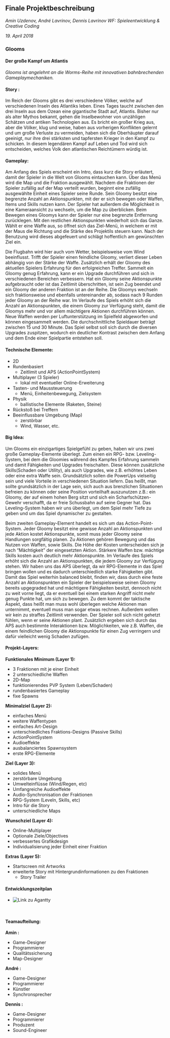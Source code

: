 ## Finale Projektbeschreibung

_Amin Uzdenov, André Lavrinov, Dennis Lavrinov
WF: Spieleentwicklung & Creative Coding_

_19. April 2018_
&nbsp;

### Glooms

#### Der große Kampf um Atlantis

_Glooms ist angelehnt an die Worms-Reihe mit innovativen bahnbrechenden
Gameplaymechaniken._
&nbsp;

#### Story​ :
Im Reich der Glooms gibt es drei verschiedene Völker, welche auf verschiedenen
Inseln des Atlantiks leben. Eines Tages taucht zwischen den drei Inseln aus dem
Ozean eine gigantische Stadt auf, Atlantis. Bisher nur als alter Mythos bekannt,
gehen die Inselbewohner von unzähligen Schätzen und antiken Technologien aus.
Es bricht ein großer Krieg aus, aber die Völker, klug und weise, haben aus
vorherigen Konflikten gelernt und um große Verluste zu vermeiden, haben sich die
Oberhäupter darauf geeinigt, nur ihre drei stärksten und tapfersten Krieger in den
Kampf zu schicken. In diesem legendären Kampf auf Leben und Tod wird sich
entscheiden, welches Volk den atlantischen Reichtümern würdig ist.
&nbsp;

#### Gameplay:
Am Anfang des Spiels erscheint ein Intro, dass kurz die Story erläutert, damit der
Spieler in die Welt von Glooms eintauchen kann. Über das Menü wird die Map und
die Fraktion ausgewählt. Nachdem die Fraktionen der Spieler zufällig auf der Map
verteilt wurden, beginnt eine zufällig ausgewählte Einheit eines Spieler seine Runde.
Sein Gloomy besitzt eine begrenzte Anzahl an Aktionspunkten, mit der er sich
bewegen oder Waffen, Items und Skills nutzen kann. Der Spieler hat außerdem die
Möglichkeit in eine Kameraansicht zu wechseln, um die Map zu überblicken. Beim
Bewegen eines Gloomys kann der Spieler nur eine begrenzte Entfernung
zurücklegen. Mit den restlichen Aktionspunkten wiederholt sich das Ganze. Wählt er
eine Waffe aus, so öffnet sich das Ziel-Menü, in welchem er mit der Maus die
Richtung und die Stärke des Projektils steuern kann. Nach der Benutzung wird
dieses abgefeuert und schlägt hoffentlich am gewünschten Ziel ein.



Die Flugbahn wird hier auch vom Wetter, beispielsweise vom Wind beeinflusst.
Trifft der Spieler einen feindliche Gloomy, verliert dieser Leben abhängig von der
Stärke der Waffe. Zusätzlich erhält der Gloomy des aktuellen Spielers Erfahrung für
den erfolgreichen Treffer. Sammelt ein Gloomy genug Erfahrung, kann er ein
Upgrade durchführen und sich in verschiedenen Bereichen verbessern. Hat ein
Gloomy seine Aktionspunkte aufgebraucht oder ist das Zeitlimit überschritten, ist
sein Zug beendet und ein Gloomy der anderen Fraktion ist an der Reihe. 
Die Gloomys wechseln sich fraktionsweise und ebenfalls untereinander ab, sodass nach
9 Runden jeder Gloomy an der Reihe war. Im Verlaufe des Spiels erhöht sich die
Anzahl an Aktionspunkten, die einem Gloomy zur Verfügung steht, damit die
Gloomys mehr und vor allem mächtigere Aktionen durchführen können. Neue
Waffen werden per Luftunterstützung im Spielfeld abgeworfen und können
eingesammelt werden. Die durchschnittliche Spieldauer beträgt zwischen 15 und 30
Minute. Das Spiel selbst soll sich durch die diversen Upgrades zuspitzen, wodurch
ein deutlicher Kontrast zwischen dem Anfang und dem Ende einer Spielpartie
entstehen soll.
&nbsp;

#### Technische Elemente:

* 2D
* Rundenbasiert
  * Zeitlimit und APS (ActionPointSystem)
* Multiplayer (3 Spieler)
  * lokal mit eventueller Online-Erweiterung
* Tasten- und Maussteuerung
  * Menü, Einheitenbewegung, Zielsystem
* Physik
  * ballistische Elemente (Raketen, Steine)
* Rückstoß bei Treffern
* Beeinflussbare Umgebung (Map)
  * zerstörbar
  * Wind, Wasser, etc.
&nbsp;


#### Big Idea:

Um Glooms ein einzigartiges Spielgefühl zu geben, haben wir uns zwei große
Gameplay-Elemente überlegt. Zum einen ein RPG- bzw. Leveling-System, bei dem
die Gloomies während des Kampfes Erfahrung sammeln und damit Fähigkeiten und
Upgrades freischalten. Diese können zusätzliche Skills(Schaden oder Utility), als
auch Upgrades, wie z.B. erhöhtes Leben oder eine extra Waffe sein. Grundsätzlich
sollen die PowerUps vielseitig sein und viele Vorteile in verschiedenen Situation
liefern. Das heißt, man sollte grundsätzlich in der Lage sein, sich auch aus
brenzlichen Situationen befreien zu können oder seine Position vorteilhaft
auszunutzen z.B.: ein Gloomy, der auf einem hohen Berg sitzt und sich ein
Scharfschützen-Gewehr verschafft, da er freie Schussbahn auf seine Gegner hat.
Das Leveling-System haben wir uns überlegt, um dem Spiel mehr Tiefe zu geben
und um das Spiel dynamischer zu gestalten.



Beim zweiten Gameplay-Element handelt es sich um das Action-Point-System.
Jeder Gloomy besitzt eine gewisse Anzahl an Aktionspunkten und jede Aktion
kostet Aktionspunkte, somit muss jeder Gloomy seine Handlungen sorgfältig planen.
Zu Aktionen gehören Bewegung und das Nutzen von Waffen, sowie Skills. Die
Höhe der Kosten unterscheiden sich je nach “Mächtigkeit” der eingesetzten Aktion.
Stärkere Waffen bzw. mächtige Skills kosten auch deutlich mehr Aktionspunkte.
Im Verlaufe des Spiels erhöht sich die Anzahl an Aktionspunkten, die jedem Gloomy
zur Verfügung stehen. Wir haben uns das APS überlegt, da wir RPG-Elemente in
das Spiel bringen wollen und es dadurch unterschiedlich starke Fähigkeiten gibt.
Damit das Spiel weiterhin balanced bleibt, finden wir, dass durch eine feste Anzahl
an Aktionspunkten ein Spieler der beispielsweise seinen Gloomy bereits upgegraded
hat und mächtigere Fähigkeiten besitzt, dennoch nicht zu weit vorne liegt, da er
eventuell bei einem starken Angriff nicht mehr genug Punkte hat, um sich zu
bewegen. Zu dem kommt der taktische Aspekt, dass heißt man muss wohl
überlegen welche Aktionen man unternimmt, eventuell muss man sogar etwas
rechnen. Außerdem wollen wir kein zu straffes Zeitlimit verwenden. Der Spieler soll
sich nicht gehetzt fühlen, wenn er seine Aktionen plant. Zusätzlich ergeben sich
durch das APS auch bestimmte Interaktionen bzw. Möglichkeiten, wie z.B. Waffen,
die einem feindlichen Gloomy die Aktionspunkte für einen Zug verringern und dafür
vielleicht wenig Schaden zufügen.
&nbsp;

#### Projekt-Layers:

**Funktionales Minimum (Layer 1):**
* 3 Fraktionen mit je einer Einheit
* 2 unterschiedliche Waffen
* 2D-Map
* funktionierendes PVP System (Leben/Schaden)
* rundenbasiertes Gameplay
* fixe Spawns

**Minimalziel (Layer 2):**
* einfaches Menü
* weitere Waffentypen
* einfaches Art-Design
* unterschiedliches Fraktions-Designs (Passive Skills)
* ActionPointSystem
* Audioeffekte
* ausbalanciertes Spawnsystem
* erste RPG-Elemente

**Ziel (Layer 3):**
* solides Menü
* zerstörbare Umgebung
* Umwelteinflüsse (Wind/Regen, etc)
* Umfangreiche Audioeffekte
* Audio-Synchronisation der Fraktionen
* RPG-System (Leveln, Skills, etc)
* Intro für die Story
* unterschiedliche Maps

**Wunschziel (Layer 4):**
* Online-Multiplayer
* Optionale Ziele/Objectives
* verbessertes Grafikdesign
* Individualisierung jeder Einheit einer Fraktion

**Extras (Layer 5):**
* Startscreen mit Artworks
* erweiterte Story mit Hintergrundinformationen zu den Fraktionen
  * Story Trailer
&nbsp;

####  Entwicklungszeitplan
* ![Link zu Agantty](https://app.agantty.com/sharing/8d5aa254c7f989a3175797d66d6447ed)

&nbsp;

#### Teamaufteilung:

**Amin​ :**
* Game-Designer
* Programmierer
* Qualitätssicherung
* Map-Designer

**André​ :**
* Game-Designer
* Programmierer
* Künstler
* Synchronsprecher

**Dennis​ :**
* Game-Designer
* Programmierer
* Produzent
* Sound-Engineer